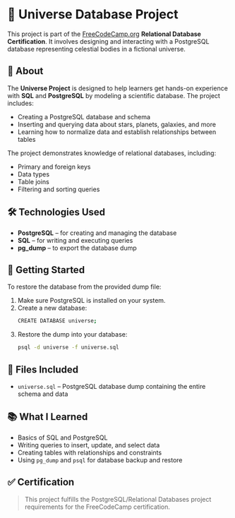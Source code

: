 # 🌌 Universe Database Project

This project is part of the [FreeCodeCamp.org](https://www.freecodecamp.org/) **Relational Database Certification**. It involves designing and interacting with a PostgreSQL database representing celestial bodies in a fictional universe.

## 🧠 About

The **Universe Project** is designed to help learners get hands-on experience with **SQL** and **PostgreSQL** by modeling a scientific database. The project includes:

- Creating a PostgreSQL database and schema
- Inserting and querying data about stars, planets, galaxies, and more
- Learning how to normalize data and establish relationships between tables

The project demonstrates knowledge of relational databases, including:
- Primary and foreign keys
- Data types
- Table joins
- Filtering and sorting queries

## 🛠 Technologies Used

- **PostgreSQL** – for creating and managing the database
- **SQL** – for writing and executing queries
- **pg_dump** – to export the database dump

## 🚀 Getting Started

To restore the database from the provided dump file:

1. Make sure PostgreSQL is installed on your system.
2. Create a new database:
   ```bash
   CREATE DATABASE universe;
   ```
3. Restore the dump into your database:
   ```bash
   psql -d universe -f universe.sql
   ```

## 🧾 Files Included

- `universe.sql` – PostgreSQL database dump containing the entire schema and data

## 📚 What I Learned

- Basics of SQL and PostgreSQL
- Writing queries to insert, update, and select data
- Creating tables with relationships and constraints
- Using `pg_dump` and `psql` for database backup and restore

## ✅ Certification

> This project fulfills the PostgreSQL/Relational Databases project requirements for the FreeCodeCamp certification.

